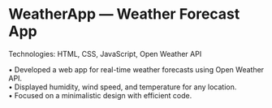 # WeatherApp — Weather Forecast App
Technologies: HTML, CSS, JavaScript, Open Weather API

• Developed a web app for real-time weather forecasts using Open Weather API.</br>
• Displayed humidity, wind speed, and temperature for any location.</br>
• Focused on a minimalistic design with efficient code.
